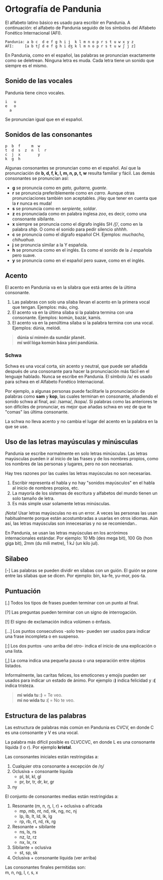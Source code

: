 Ortografía de Pandunia
====================

El alfabeto latino básico es usado para escribir en Pandunia. A continuación: el alfabeto de Pandunia seguido de los símbolos del Alfabeto Fonético Internacional (AFI).

    Pandunia: a b c  d e f g h i j  k l m n o p r s t u w x y z
    AFI:     [a b tʃ d e f g h i dʒ k l m n o p r s t u w ʃ j z]

En Pandunia, como en el español, las palabras se pronuncian exactamente como se deletrean. Ninguna letra es muda. Cada letra tiene un sonido que siempre es el mismo.



Sonido de las vocales
------------

Pandunia tiene cinco vocales.

    i   u
    e   o
      a

Se pronuncian igual que en el español.



Sonidos de las consonantes
----------------

    p  b  f     m  w
    t  d  s  z  n  l  r
    c  j  x        y
    k  g  h

Algunas consonantes se pronuncian como en el español. Así que la pronunciación de **b, d, f, k, l, m, n, p, t, w** resulta familiar y fácil.
Las demás consonantes se pronuncian así:

- **g** se pronuncia como en _gato, guitarra, guante_.
- **r** se pronuncia preferiblemente como en _carro_. Aunque otras pronunciaciones también son aceptables. ¡Hay que tener en cuenta que la **r** nunca es muda!
- **s** se pronuncia como en _serpiente, soldar_. 
- **z** es pronunciada como en palabra inglesa _zoo_, es decir, como una consonante sibilante.
- **x** siempre se pronuncia como el dígrafo inglés SH _/ʃ/_, como en la palabra _ship_. O como el sonido para pedir silencio _shhhh_.
- **c** se pronuncia como el dígrafo español CH. Ejemplos: _muchacho, chihuahua_.
- **j** se pronuncia similar a la Y española.
- **h** se pronuncia como en el inglés. Es como el sonido de la J española pero suave.
- **y** se pronuncia como en el español pero suave, como en el inglés.


## Acento

El acento en Pandunia va en la sílabra que está antes de la última consonante.

1. Las palabras con solo una sílaba llevan el acento en la primera vocal que tengan. Ejemplos: máu, cíng.
2. El acento va en la última sílaba si la palabra termina con una consonante. Ejemplos: komún, bazár, kamís.
3. El acento va en la penúltima sílaba si la palabra termina con una vocal. Ejemplos: dúnia, melódi.

> **dúnia sí mimén da sundár planét.**  
> **mí wól lóga komún báxa yáni pandúnia.**  


### Schwa

Schwa es una vocal corta, sin acento y neutral, que puede ser añadida después de una consonante para hacer la pronunciación más fácil en el lenguaje hablado. Nunca se escribe en Pandunia. El símbolo /ə/ es usado para schwa en el Alfabeto Fonético Internacional.

Por ejemplo, a algunas personas puede facilitarle la pronunciación de palabras como **sam** y **kop**, las cuales terminan en consonante, añadiendo el sonido schwa al final, así: /samə/, /kopə/. Si palabras como las anteriores te son difíciles de pronunciar, es mejor que añadas schwa en vez de que te "comas" las última consonante.

La schwa no lleva acento y no cambia el lugar del acento en la palabra en la que se use.


## Uso de las letras mayúsculas y minúsculas

Pandunia se escribe normalmente en solo letras minúsculas. Las letras mayúsculas pueden ir al inicio de las frases y de los nombres propios, como los nombres de las personas y lugares, pero no son necesarias.

Hay tres razones por las cuales las letras mayúsculas no son necesarias.

1. Escribir representa el habla y no hay "sonidos mayúsculos" en el habla al inicio de nombres propios, etc.
2. La mayoría de los sistemas de escritura y alfabetos del mundo tienen un solo tamaño de letra.
3. Es más simple usar solamente letras minúsculas.

¡Nota! Usar letras mayúsculas no es un error. A veces las personas las usan habitualmente porque están acostumbradas a usarlas en otros idiomas. Aún así, las letras mayúsculas son innecesarias y no se recomiendan..

En Pandunia, se usan las letras mayúsculas en los  acrónimos internacionales estándar. Por ejemplo: 10 Mb (des mega bit), 100 Gb (hon giga bit), 2mm (du mili metre), 1 kJ (un kilo jul).


## Silabeo

[-] Las palabras se pueden dividir en sílabas con un guión. El guión se pone entre las sílabas que se dicen. Por ejemplo: bin, ka-fe, yu-mor, pos-ta.


## Puntuación

[.] Todos los tipos de frases pueden terminar con un punto al final.

[?] Las preguntas pueden terminar con un signo de interrogación.

[!] El signo de exclamación indica volúmen o énfasis.

[...] Los puntos consecutivos -solo tres- pueden ser usados para indicar una frase incompleta o en suspenso.

[:] Los dos puntos -uno arriba del otro- indica el inicio de una explicación o una lista.

[,] La coma indica una pequeña pausa o una separación entre objetos listados.

Informalmente, las caritas felices, los emoticones y emojis pueden ser usados para indicar un estado de ánimo. Por ejemplo **:)** indica felicidad y **:(** indica tristeza.

> **mi wida tu :)** = Te veo.  
> **mi no wida tu :(** = No te veo.


## Estructura de las palabras

Las estructura de palabras más común en Pandunia es CVCV, en donde C es una consonante y V es una vocal.

La palabra más difícil posible es CLVCCVC, en donde L es una consonante líquida (l o r). Por ejemplo **kristal**.

Las consonantes iniciales están restringidas a:

1. Cualquier otra consonante a excepción de /ŋ/
2. Oclusiva + consonante líquida
    - pl, bl, kl, gl
    - pr, br, tr, dr, kr, gr
3. ny

El conjunto de consonantes medias están restringidas a:

1. Resonante (m, n, ŋ, l, r) + oclusiva o africada
    - mp, mb, nt, nd, nk, ng, nc, nj
    - lp, lb, lt, ld, lk, lg
    - rp, rb, rt, rd, rk, rg
2. Resonante + sibilante
    - ns, ls, rs
    - nz, lz, rz
    - nx, lx, rx
3. Sibilante + oclusiva
    - st, sp, sk
4. Oclusiva + consonante líquida (ver arriba)

Las consonantes finales permitidas son:  
m, n, ng, l, r, s, x

